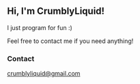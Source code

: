 ## Hi, I'm CrumblyLiquid!
I just program for fun :)

Feel free to contact me if you need anything!

### Contact
[crumblyliquid@gmail.com](mailto:crumblyliquid@gmail.com)
